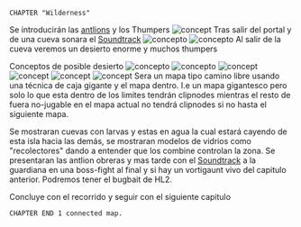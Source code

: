 ```
CHAPTER "Wilderness"
```

Se introducirán las [antlions](https://github.com/Mikk155/Half-Life-Episode-One/blob/main/Scripting/Monsters/monster_antlion.md) y los Thumpers
![concept](https://github.com/Mikk155/Half-Life-Episode-One/blob/main/Concept-Arts/Thumpers.jpg)
Tras salir del portal y de una cueva sonara el [Soundtrack](https://youtu.be/1qcLfiJD2Zo)
![concepto](https://github.com/Mikk155/Half-Life-Episode-One/blob/main/Concept-Arts/SandMap%20(3).jpg)
![concepto](https://github.com/Mikk155/Half-Life-Episode-One/blob/main/Concept-Arts/SandMap%20(2).jpg)
Al salir de la cueva veremos un desierto enorme y muchos thumpers

Conceptos de posible desierto
![concepto](https://github.com/Mikk155/Half-Life-Episode-One/blob/main/Concept-Arts/SandMap%20(8).jpg)
![concepto](https://github.com/Mikk155/Half-Life-Episode-One/blob/main/Concept-Arts/SandMap%20(7).png)
![concept](https://github.com/Mikk155/Half-Life-Episode-One/blob/main/Concept-Arts/SandMap%20(6).jpg)
![concept](https://github.com/Mikk155/Half-Life-Episode-One/blob/main/Concept-Arts/SandMap%20(5).jpg)
![concept](https://github.com/Mikk155/Half-Life-Episode-One/blob/main/Concept-Arts/SandMap%20(4).jpg)
![concept](https://github.com/Mikk155/Half-Life-Episode-One/blob/main/Concept-Arts/SandMap%20(1).jpg)
Sera un mapa tipo camino libre usando una técnica de caja gigante y el mapa dentro. I.e un mapa gigantesco pero solo lo que esta dentro de los limites tendrán clipnodes mientras el resto de fuera no-jugable en el mapa actual no tendrá clipnodes si no hasta el siguiente mapa.

Se mostraran cuevas con larvas y estas en agua la cual estará cayendo de esta isla hacia las demás, se mostraran modelos de vidrios como "recolectores" dando a entender que los combine controlan la zona.
Se presentaran las antlion obreras y mas tarde con el [Soundtrack](https://youtu.be/ecv2SASxs9Y) a la guardiana en una boss-fight al final y si hay un vortigaunt vivo del capitulo anterior. Podremos tener el bugbait de HL2.

Concluye con el recorrido y seguir con el siguiente capitulo

```
CHAPTER END 1 connected map.
```
